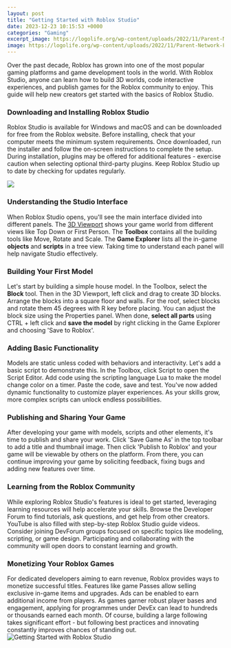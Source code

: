 ```yaml
---
layout: post
title: "Getting Started with Roblox Studio"
date: 2023-12-23 10:15:53 +0000
categories: "Gaming"
excerpt_image: https://logolife.org/wp-content/uploads/2022/11/Parent-Network-Feature-Image-1.jpg
image: https://logolife.org/wp-content/uploads/2022/11/Parent-Network-Feature-Image-1.jpg
---
```


Over the past decade, Roblox has grown into one of the most popular gaming platforms and game development tools in the world. With Roblox Studio, anyone can learn how to build 3D worlds, code interactive experiences, and publish games for the Roblox community to enjoy. This guide will help new creators get started with the basics of Roblox Studio.
### Downloading and Installing Roblox Studio
Roblox Studio is available for Windows and macOS and can be downloaded for free from the Roblox website. Before installing, check that your computer meets the minimum system requirements. Once downloaded, run the installer and follow the on-screen instructions to complete the setup. During installation, plugins may be offered for additional features - exercise caution when selecting optional third-party plugins. Keep Roblox Studio up to date by checking for updates regularly.

![](https://www.game-designers.net/wp-content/uploads/2019/12/Roblox-Studio-Tutorial-First-Time-User-Tutorial-for-Beginners.jpg)
### Understanding the Studio Interface
When Roblox Studio opens, you'll see the main interface divided into different panels. The [3D Viewport](https://store.fi.io.vn/game-controller-christmas-for-video-gamers-boys-kids-455/men&) shows your game world from different views like Top Down or First Person. The **Toolbox** contains all the building tools like Move, Rotate and Scale. The **Game Explorer** lists all the in-game **objects** and **scripts** in a tree view. Taking time to understand each panel will help navigate Studio effectively.
### Building Your First Model 
Let's start by building a simple house model. In the Toolbox, select the **Block** tool. Then in the 3D Viewport, left click and drag to create 3D blocks. Arrange the blocks into a square floor and walls. For the roof, select blocks and rotate them 45 degrees with R key before placing. You can adjust the block size using the Properties panel. When done, **select all parts** using CTRL + left click and **save the model** by right clicking in the Game Explorer and choosing 'Save to Roblox'.
### Adding Basic Functionality
Models are static unless coded with behaviors and interactivity. Let's add a basic script to demonstrate this. In the Toolbox, click Script to open the Script Editor. Add code using the scripting language Lua to make the model change color on a timer. Paste the code, save and test. You've now added dynamic functionality to customize player experiences. As your skills grow, more complex scripts can unlock endless possibilities.
### Publishing and Sharing Your Game
After developing your game with models, scripts and other elements, it's time to publish and share your work. Click 'Save Game As' in the top toolbar to add a title and thumbnail image. Then click 'Publish to Roblox' and your game will be viewable by others on the platform. From there, you can continue improving your game by soliciting feedback, fixing bugs and adding new features over time.
### Learning from the Roblox Community
While exploring Roblox Studio's features is ideal to get started, leveraging learning resources will help accelerate your skills. Browse the Developer Forum to find tutorials, ask questions, and get help from other creators. YouTube is also filled with step-by-step Roblox Studio guide videos. Consider joining DevForum groups focused on specific topics like modeling, scripting, or game design. Participating and collaborating with the community will open doors to constant learning and growth.
### Monetizing Your Roblox Games
For dedicated developers aiming to earn revenue, Roblox provides ways to monetize successful titles. Features like game Passes allow selling exclusive in-game items and upgrades. Ads can be enabled to earn additional income from players. As games garner robust player bases and engagement, applying for programmes under DevEx can lead to hundreds or thousands earned each month. Of course, building a large following takes significant effort - but following best practices and innovating constantly improves chances of standing out.
![Getting Started with Roblox Studio](https://logolife.org/wp-content/uploads/2022/11/Parent-Network-Feature-Image-1.jpg)